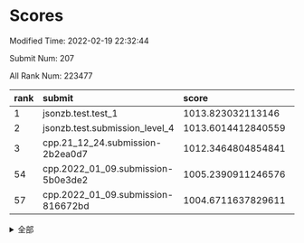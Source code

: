 # Scores

Modified Time: 2022-02-19 22:32:44

Submit Num: 207

All Rank Num: 223477

| rank |               submit               |       score        |       sigma        | pk_num |
| :--- | :--------------------------------- | :----------------- | :----------------- | :----- |
| 1    | jsonzb.test.test_1                 | 1013.823032113146  | 0.8166341038753294 | 4317   |
| 2    | jsonzb.test.submission_level_4     | 1013.6014412840559 | 0.7986261849019933 | 4313   |
| 3    | cpp.21_12_24.submission-2b2ea0d7   | 1012.3464804854841 | 0.7931148582228827 | 4317   |
| 54   | cpp.2022_01_09.submission-5b0e3de2 | 1005.2390911246576 | 0.720122970121453  | 4317   |
| 57   | cpp.2022_01_09.submission-816672bd | 1004.6711637829611 | 0.7321906774821958 | 4316   |


<details>
<summary>全部</summary>

| rank |                 submit                 |       score        |       sigma        | pk_num |
| :--- | :------------------------------------- | :----------------- | :----------------- | :----- |
| 1    | jsonzb.test.test_1                     | 1013.823032113146  | 0.8166341038753294 | 4317   |
| 2    | jsonzb.test.submission_level_4         | 1013.6014412840559 | 0.7986261849019933 | 4313   |
| 3    | cpp.21_12_24.submission-2b2ea0d7       | 1012.3464804854841 | 0.7931148582228827 | 4317   |
| 4    | gobigger.level_3.submission_level_3_12 | 1012.131260686562  | 0.7895879130985295 | 4317   |
| 5    | gobigger.level_3.submission_level_3_44 | 1011.6885333131561 | 0.7726756911367866 | 4321   |
| 6    | gobigger.level_3.submission_level_3_25 | 1011.4199739784056 | 0.767968229094882  | 4320   |
| 7    | gobigger.level_3.submission_level_3_37 | 1011.3551723131172 | 0.7571766625937819 | 4316   |
| 8    | gobigger.level_3.submission_level_3_32 | 1011.2353066548691 | 0.7722950120399217 | 4319   |
| 9    | gobigger.level_3.submission_level_3_1  | 1011.1685212601526 | 0.7623344744027868 | 4318   |
| 10   | gobigger.level_3.submission_level_3_38 | 1011.0551575415075 | 0.7696034736654143 | 4318   |
| 11   | gobigger.level_3.submission_level_3_5  | 1010.9603884585899 | 0.7623352525488385 | 4321   |
| 12   | gobigger.level_3.submission_level_3_11 | 1010.9162133575478 | 0.7613702907691152 | 4316   |
| 13   | gobigger.level_3.submission_level_3_4  | 1010.8497937002832 | 0.769230398041356  | 4319   |
| 14   | gobigger.level_3.submission_level_3_33 | 1010.8226871761389 | 0.7735503013118105 | 4310   |
| 15   | gobigger.level_3.submission_level_3_23 | 1010.8179542985762 | 0.7759338104304794 | 4320   |
| 16   | gobigger.level_3.submission_level_3_48 | 1010.786797787639  | 0.7619701655627902 | 4314   |
| 17   | gobigger.level_3.submission_level_3_27 | 1010.7618732288153 | 0.782824834904664  | 4320   |
| 18   | gobigger.level_3.submission_level_3_22 | 1010.6124377085902 | 0.7575970846747744 | 4323   |
| 19   | gobigger.level_3.submission_level_3_47 | 1010.5952357115465 | 0.7651930787589466 | 4321   |
| 20   | gobigger.level_3.submission_level_3_35 | 1010.5650213945312 | 0.7926674465446046 | 4325   |
| 21   | gobigger.level_3.submission_level_3_15 | 1010.5396997688047 | 0.7806743681729343 | 4322   |
| 22   | gobigger.level_3.submission_level_3_2  | 1010.5263448862955 | 0.7560336007673674 | 4317   |
| 23   | gobigger.level_3.submission_level_3_39 | 1010.3704581903188 | 0.786431996799055  | 4323   |
| 24   | gobigger.level_3.submission_level_3_10 | 1010.3328319520681 | 0.7310336671100356 | 4321   |
| 25   | gobigger.level_3.submission_level_3_19 | 1010.2887047944901 | 0.7817808477367331 | 4312   |
| 26   | gobigger.level_3.submission_level_3_7  | 1010.2478152138477 | 0.7713957783889362 | 4316   |
| 27   | gobigger.level_3.submission_level_3_6  | 1010.22978524877   | 0.7457101634379745 | 4321   |
| 28   | gobigger.level_3.submission_level_3_30 | 1010.1826867534984 | 0.7733569247566647 | 4322   |
| 29   | gobigger.level_3.submission_level_3_36 | 1010.105885585471  | 0.7764179326503846 | 4325   |
| 30   | gobigger.level_3.submission_level_3_8  | 1010.0944447767126 | 0.7773077019863498 | 4320   |
| 31   | gobigger.level_3.submission_level_3_34 | 1009.9954743585779 | 0.7718644320645056 | 4320   |
| 32   | gobigger.level_3.submission_level_3_31 | 1009.872958848712  | 0.785371700111516  | 4316   |
| 33   | gobigger.level_3.submission_level_3_16 | 1009.8333659944132 | 0.7740838988121289 | 4315   |
| 34   | gobigger.level_3.submission_level_3_13 | 1009.8061044332278 | 0.769441501434358  | 4317   |
| 35   | gobigger.level_3.submission_level_3_42 | 1009.6999257347851 | 0.7509913851295787 | 4318   |
| 36   | gobigger.level_3.submission_level_3_18 | 1009.6717981341347 | 0.7644141400796334 | 4318   |
| 37   | gobigger.level_3.submission_level_3_21 | 1009.6470751451054 | 0.7517233185028636 | 4320   |
| 38   | gobigger.level_3.submission_level_3_20 | 1009.6426869540702 | 0.7534200709589804 | 4317   |
| 39   | gobigger.level_3.submission_level_3_40 | 1009.440645956933  | 0.7562266486894689 | 4324   |
| 40   | gobigger.level_3.submission_level_3_45 | 1009.3427406798647 | 0.7554355818453289 | 4321   |
| 41   | gobigger.level_3.submission_level_3_24 | 1009.3214346638266 | 0.7666775426678567 | 4315   |
| 42   | gobigger.level_3.submission_level_3_9  | 1009.2423527098091 | 0.7462975185550592 | 4317   |
| 43   | gobigger.level_3.submission_level_3_41 | 1009.2014148162558 | 0.769509692361825  | 4316   |
| 44   | gobigger.level_3.submission_level_3_28 | 1009.1782234352262 | 0.7540335834287304 | 4314   |
| 45   | gobigger.level_3.submission_level_3_26 | 1008.9754996329975 | 0.7493487970079875 | 4318   |
| 46   | gobigger.level_3.submission_level_3_0  | 1008.9752674355086 | 0.7624209760365757 | 4319   |
| 47   | gobigger.level_3.submission_level_3_3  | 1008.8094520275496 | 0.7406710699838179 | 4319   |
| 48   | gobigger.level_3.submission_level_3_29 | 1008.7112350453591 | 0.7586070298313572 | 4320   |
| 49   | gobigger.level_3.submission_level_3_46 | 1008.6964555216551 | 0.7703202702625689 | 4318   |
| 50   | gobigger.level_3.submission_level_3_14 | 1008.652944420812  | 0.7411984519245665 | 4321   |
| 51   | gobigger.level_3.submission_level_3_49 | 1008.3806122601235 | 0.7492100145902055 | 4316   |
| 52   | gobigger.level_3.submission_level_3_43 | 1007.7493689042971 | 0.7427838967549004 | 4314   |
| 53   | gobigger.level_3.submission_level_3_17 | 1007.7233070078122 | 0.7444611135413497 | 4318   |
| 54   | cpp.2022_01_09.submission-5b0e3de2     | 1005.2390911246576 | 0.720122970121453  | 4317   |
| 55   | gobigger.level_1.submission_level_1_23 | 1004.8715900032628 | 0.7388390584173297 | 4314   |
| 56   | gobigger.level_1.submission_level_1_29 | 1004.8073533270829 | 0.7336641714017634 | 4320   |
| 57   | cpp.2022_01_09.submission-816672bd     | 1004.6711637829611 | 0.7321906774821958 | 4316   |
| 58   | gobigger.level_1.submission_level_1_36 | 1004.6053160411943 | 0.7232079756930883 | 4318   |
| 59   | gobigger.level_1.submission_level_1_9  | 1004.4865542234663 | 0.7147162954880238 | 4321   |
| 60   | gobigger.level_1.submission_level_1_22 | 1004.4566098502929 | 0.7220963561932315 | 4313   |
| 61   | gobigger.level_1.submission_level_1_7  | 1004.3007113189735 | 0.7145537699593176 | 4320   |
| 62   | gobigger.level_1.submission_level_1_13 | 1004.2958771474042 | 0.7257940545962962 | 4315   |
| 63   | gobigger.level_1.submission_level_1_21 | 1004.1844944335643 | 0.7258470999738756 | 4317   |
| 64   | gobigger.level_1.submission_level_1_37 | 1003.9930152750079 | 0.7150413930668608 | 4322   |
| 65   | gobigger.level_1.submission_level_1_25 | 1003.9755931240916 | 0.7190266537699991 | 4316   |
| 66   | gobigger.level_1.submission_level_1_33 | 1003.9538258366083 | 0.7147613187613194 | 4318   |
| 67   | gobigger.level_1.submission_level_1_39 | 1003.9211993421518 | 0.7118301965413764 | 4317   |
| 68   | gobigger.level_1.submission_level_1_8  | 1003.9125489632618 | 0.7039062229109322 | 4315   |
| 69   | gobigger.level_1.submission_level_1_47 | 1003.8547341749105 | 0.7154864765345181 | 4316   |
| 70   | gobigger.level_1.submission_level_1_40 | 1003.8512330163953 | 0.7146288321432468 | 4318   |
| 71   | gobigger.level_1.submission_level_1_34 | 1003.7912731855508 | 0.7242998745435072 | 4312   |
| 72   | gobigger.level_1.submission_level_1_43 | 1003.7727212828187 | 0.7065991773678075 | 4319   |
| 73   | gobigger.level_1.submission_level_1_32 | 1003.7288834316537 | 0.7166698340132137 | 4316   |
| 74   | gobigger.level_1.submission_level_1_38 | 1003.6848079589971 | 0.7154031574740004 | 4317   |
| 75   | gobigger.level_1.submission_level_1_15 | 1003.6539725383875 | 0.7207450840696858 | 4320   |
| 76   | gobigger.level_1.submission_level_1_30 | 1003.4735312825451 | 0.7179535842793037 | 4321   |
| 77   | gobigger.level_1.submission_level_1_35 | 1003.4567008879524 | 0.7203178002388133 | 4321   |
| 78   | gobigger.level_1.submission_level_1_28 | 1003.4358710782932 | 0.7162652010215781 | 4320   |
| 79   | gobigger.level_1.submission_level_1_6  | 1003.3561603655345 | 0.7109441242191886 | 4319   |
| 80   | gobigger.level_1.submission_level_1_45 | 1003.2308041865281 | 0.7142179583234737 | 4319   |
| 81   | gobigger.level_1.submission_level_1_14 | 1003.2199475950312 | 0.7246456860954699 | 4316   |
| 82   | gobigger.level_1.submission_level_1_27 | 1003.2025540633381 | 0.7182753336831089 | 4316   |
| 83   | gobigger.level_1.submission_level_1_44 | 1003.1675992570164 | 0.7185863420326628 | 4315   |
| 84   | gobigger.level_1.submission_level_1_24 | 1003.077855046939  | 0.7016122719754198 | 4320   |
| 85   | gobigger.level_1.submission_level_1_19 | 1003.0724550704678 | 0.72241153938449   | 4320   |
| 86   | gobigger.level_1.submission_level_1_17 | 1002.9472854826953 | 0.7059044763558032 | 4319   |
| 87   | gobigger.level_1.submission_level_1_42 | 1002.873705074524  | 0.723443842734474  | 4318   |
| 88   | gobigger.level_1.submission_level_1_16 | 1002.776529764886  | 0.71917371567426   | 4315   |
| 89   | gobigger.level_1.submission_level_1_12 | 1002.7748068109004 | 0.7195514304608006 | 4320   |
| 90   | gobigger.level_1.submission_level_1_26 | 1002.7393878670473 | 0.7129944684002348 | 4318   |
| 91   | gobigger.level_1.submission_level_1_48 | 1002.6942480418496 | 0.7161694368115347 | 4320   |
| 92   | gobigger.level_1.submission_level_1_5  | 1002.6517866000274 | 0.720980107198303  | 4316   |
| 93   | gobigger.level_1.submission_level_1_2  | 1002.6460896126515 | 0.7101351776497106 | 4315   |
| 94   | gobigger.level_1.submission_level_1_1  | 1002.6194279863655 | 0.7182951588279017 | 4315   |
| 95   | gobigger.level_1.submission_level_1_31 | 1002.5538643211619 | 0.7140409120347203 | 4315   |
| 96   | gobigger.level_1.submission_level_1_49 | 1002.5398416813256 | 0.7147332311885691 | 4321   |
| 97   | gobigger.level_1.submission_level_1_18 | 1002.4413755005762 | 0.709737077653053  | 4320   |
| 98   | gobigger.level_1.submission_level_1_0  | 1002.3494034021877 | 0.7176609137781214 | 4314   |
| 99   | gobigger.level_1.submission_level_1_41 | 1002.3029379786499 | 0.7120330179807505 | 4319   |
| 100  | gobigger.level_1.submission_level_1_11 | 1002.2709834557464 | 0.7165556071265755 | 4321   |
| 101  | gobigger.level_1.submission_level_1_20 | 1002.1979288233325 | 0.7145034036053448 | 4317   |
| 102  | gobigger.level_1.submission_level_1_10 | 1002.0022908171618 | 0.7103590102399389 | 4318   |
| 103  | gobigger.level_1.submission_level_1_46 | 1001.8402792808903 | 0.7166462340020225 | 4320   |
| 104  | gobigger.level_1.submission_level_1_3  | 1001.8293525149992 | 0.7111175345830563 | 4323   |
| 105  | gobigger.level_1.submission_level_1_4  | 1001.4319047894921 | 0.7125104449271592 | 4321   |
| 106  | gobigger.random.submission_random_21   | 997.4116453291695  | 0.7010617878767809 | 4322   |
| 107  | gobigger.random.submission_random_42   | 997.2908691729377  | 0.714734947042278  | 4321   |
| 108  | gobigger.random.submission_random_37   | 997.0680157059428  | 0.7151116252994338 | 4317   |
| 109  | gobigger.random.submission_random_23   | 997.0314136184242  | 0.7055703850386313 | 4320   |
| 110  | gobigger.random.submission_random_32   | 996.8331893174457  | 0.7088185166804125 | 4321   |
| 111  | gobigger.random.submission_random_44   | 996.8203024067675  | 0.7116089616125391 | 4321   |
| 112  | gobigger.random.submission_random_3    | 996.7946295653911  | 0.6987233142920745 | 4317   |
| 113  | gobigger.random.submission_random_35   | 996.7651404413068  | 0.7016568299580394 | 4321   |
| 114  | gobigger.random.submission_random_24   | 996.7233663478163  | 0.7070688646457309 | 4322   |
| 115  | gobigger.random.submission_random_6    | 996.6447587379653  | 0.7109139243573565 | 4320   |
| 116  | gobigger.random.submission_random_17   | 996.6071988564343  | 0.709130173667737  | 4318   |
| 117  | gobigger.random.submission_random_29   | 996.6013998009223  | 0.7141640207192255 | 4323   |
| 118  | gobigger.random.submission_random_28   | 996.5366997156013  | 0.7067541158560959 | 4323   |
| 119  | gobigger.random.submission_random_4    | 996.4943843758895  | 0.7017199084238477 | 4317   |
| 120  | gobigger.random.submission_random_47   | 996.3681452409612  | 0.7240849534025119 | 4317   |
| 121  | gobigger.random.submission_random_34   | 996.3593939789653  | 0.6929658830226962 | 4317   |
| 122  | gobigger.random.submission_random_43   | 996.2301983590052  | 0.7166829884745588 | 4315   |
| 123  | gobigger.random.submission_random_40   | 996.2100293016375  | 0.7007007161252881 | 4319   |
| 124  | gobigger.random.submission_random_8    | 996.0571594878138  | 0.7056059108743975 | 4322   |
| 125  | gobigger.random.submission_random_36   | 996.0451279334635  | 0.7193452155401459 | 4321   |
| 126  | gobigger.random.submission_random_27   | 996.036762123525   | 0.7171901190796294 | 4321   |
| 127  | gobigger.random.submission_random_12   | 995.991776954561   | 0.720480776034712  | 4318   |
| 128  | gobigger.random.submission_random_14   | 995.9750526307613  | 0.7113808056369497 | 4319   |
| 129  | gobigger.random.submission_random_49   | 995.9709290217926  | 0.722805391034947  | 4322   |
| 130  | gobigger.random.submission_random_2    | 995.9634979892548  | 0.708190187672344  | 4319   |
| 131  | gobigger.random.submission_random_5    | 995.9136451038804  | 0.7140180846703877 | 4318   |
| 132  | gobigger.random.submission_random_7    | 995.8865985338521  | 0.7144716138247579 | 4320   |
| 133  | gobigger.random.submission_random_46   | 995.7759009697409  | 0.7187130524160786 | 4317   |
| 134  | gobigger.random.submission_random_13   | 995.7509862887217  | 0.7220446310028483 | 4318   |
| 135  | gobigger.random.submission_random_10   | 995.7439568852325  | 0.7110768312200632 | 4321   |
| 136  | gobigger.random.submission_random_38   | 995.7391408876473  | 0.699806914223525  | 4315   |
| 137  | gobigger.random.submission_random_33   | 995.7376530958435  | 0.7321742226240435 | 4318   |
| 138  | gobigger.random.submission_random_48   | 995.7199621659615  | 0.7164750636392659 | 4318   |
| 139  | gobigger.random.submission_random_31   | 995.6927314273825  | 0.7104211890841736 | 4316   |
| 140  | gobigger.random.submission_random_30   | 995.540205619981   | 0.7278327236771103 | 4322   |
| 141  | gobigger.random.submission_random_45   | 995.5094209158159  | 0.722828381156278  | 4319   |
| 142  | gobigger.random.submission_random_1    | 995.5034349159266  | 0.7187921314882942 | 4317   |
| 143  | gobigger.random.submission_random_20   | 995.4583845856403  | 0.7141400586139519 | 4320   |
| 144  | gobigger.random.submission_random_22   | 995.3803785136181  | 0.7111763936951566 | 4318   |
| 145  | gobigger.random.submission_random_39   | 995.3783937246652  | 0.7094807573028933 | 4317   |
| 146  | gobigger.random.submission_random_25   | 995.3546379189892  | 0.7346833201182212 | 4323   |
| 147  | gobigger.random.submission_random_18   | 995.2783214779622  | 0.7146942501171105 | 4323   |
| 148  | gobigger.random.submission_random_41   | 995.163128272016   | 0.7122093759956656 | 4320   |
| 149  | gobigger.random.submission_random_16   | 994.9647553502065  | 0.7287612769494783 | 4317   |
| 150  | gobigger.random.submission_random_19   | 994.8800400674331  | 0.7263568976544346 | 4320   |
| 151  | gobigger.random.submission_random_11   | 994.8245768475052  | 0.7094565825598474 | 4322   |
| 152  | gobigger.random.submission_random_9    | 994.6053136625009  | 0.7165390075302966 | 4313   |
| 153  | gobigger.level_2.submission_level_2_28 | 994.537884295383   | 0.7204644471459393 | 4321   |
| 154  | gobigger.random.submission_random_26   | 994.3478612216529  | 0.7316107811857602 | 4319   |
| 155  | gobigger.random.submission_random_15   | 994.2483453655727  | 0.7087427445855322 | 4319   |
| 156  | gobigger.random.submission_random_0    | 994.2319612656886  | 0.7235907515233198 | 4319   |
| 157  | gobigger.level_2.submission_level_2_31 | 993.6913494137722  | 0.7266986549520974 | 4314   |
| 158  | gobigger.level_2.submission_level_2_40 | 993.6872681672919  | 0.7332422063397868 | 4316   |
| 159  | gobigger.level_2.submission_level_2_20 | 993.612130327155   | 0.7485753649895485 | 4320   |
| 160  | gobigger.level_2.submission_level_2_37 | 993.6006042669003  | 0.7436954571925943 | 4318   |
| 161  | gobigger.level_2.submission_level_2_30 | 993.4036501234928  | 0.7229989112391763 | 4316   |
| 162  | gobigger.level_2.submission_level_2_8  | 993.356872171917   | 0.7297398794291988 | 4323   |
| 163  | gobigger.level_2.submission_level_2_23 | 993.3205379468071  | 0.7331168692203298 | 4317   |
| 164  | gobigger.level_2.submission_level_2_13 | 993.0880324551531  | 0.7381779332210447 | 4316   |
| 165  | gobigger.level_2.submission_level_2_17 | 992.9438475819594  | 0.7316068779909664 | 4321   |
| 166  | gobigger.level_2.submission_level_2_3  | 992.8112756028399  | 0.736016543231145  | 4324   |
| 167  | gobigger.level_2.submission_level_2_47 | 992.7476282772682  | 0.7557377850782844 | 4317   |
| 168  | gobigger.level_2.submission_level_2_7  | 992.6034822884069  | 0.7462597879433552 | 4318   |
| 169  | gobigger.level_2.submission_level_2_2  | 992.5257812349048  | 0.7422806243437259 | 4318   |
| 170  | gobigger.level_2.submission_level_2_24 | 992.5205987332989  | 0.7403683267871236 | 4320   |
| 171  | gobigger.level_2.submission_level_2_43 | 992.4848651539795  | 0.7434049154537331 | 4317   |
| 172  | gobigger.level_2.submission_level_2_12 | 992.4218104537385  | 0.7379143459322542 | 4320   |
| 173  | gobigger.level_2.submission_level_2_29 | 992.2737791253393  | 0.741637715620943  | 4316   |
| 174  | gobigger.level_2.submission_level_2_49 | 992.0958842337319  | 0.7445097531707964 | 4319   |
| 175  | gobigger.level_2.submission_level_2_11 | 992.095305153677   | 0.7399276566752228 | 4317   |
| 176  | gobigger.level_2.submission_level_2_36 | 992.0901396739     | 0.7587923323992816 | 4320   |
| 177  | gobigger.level_2.submission_level_2_39 | 992.0616486331551  | 0.7349033069934229 | 4315   |
| 178  | gobigger.level_2.submission_level_2_15 | 992.035126634453   | 0.7499888642549843 | 4322   |
| 179  | gobigger.level_2.submission_level_2_41 | 992.0076241034444  | 0.7354813333232056 | 4320   |
| 180  | gobigger.level_2.submission_level_2_44 | 991.978646620914   | 0.746027085008158  | 4311   |
| 181  | gobigger.level_2.submission_level_2_9  | 991.9647799476043  | 0.7496930875266996 | 4317   |
| 182  | gobigger.level_2.submission_level_2_22 | 991.9639555021885  | 0.7809278226095032 | 4322   |
| 183  | gobigger.level_2.submission_level_2_19 | 991.8819096472654  | 0.7583571875841526 | 4322   |
| 184  | gobigger.level_2.submission_level_2_26 | 991.8745919442824  | 0.7517501948873311 | 4318   |
| 185  | gobigger.level_2.submission_level_2_34 | 991.8330612158788  | 0.7371990674386172 | 4319   |
| 186  | gobigger.level_2.submission_level_2_42 | 991.7937540659075  | 0.7691344847832634 | 4312   |
| 187  | gobigger.level_2.submission_level_2_10 | 991.7357150828184  | 0.7572915714400633 | 4317   |
| 188  | gobigger.level_2.submission_level_2_18 | 991.6185068729452  | 0.7708325423674232 | 4319   |
| 189  | gobigger.level_2.submission_level_2_16 | 991.5996841938248  | 0.7492399715757166 | 4318   |
| 190  | gobigger.level_2.submission_level_2_25 | 991.5607016011672  | 0.7558820707496575 | 4321   |
| 191  | gobigger.level_2.submission_level_2_33 | 991.4355724717482  | 0.7604036361213875 | 4321   |
| 192  | gobigger.level_2.submission_level_2_6  | 991.4056412419776  | 0.7478189306326987 | 4317   |
| 193  | gobigger.level_2.submission_level_2_38 | 991.3882877197883  | 0.7484168769914842 | 4315   |
| 194  | gobigger.level_2.submission_level_2_21 | 991.3695479558145  | 0.7566876650299026 | 4320   |
| 195  | gobigger.level_2.submission_level_2_0  | 991.2528575111157  | 0.7530895518402524 | 4317   |
| 196  | gobigger.level_2.submission_level_2_4  | 991.197780474994   | 0.7535275807490537 | 4320   |
| 197  | gobigger.level_2.submission_level_2_5  | 991.1037285250284  | 0.7621258000232026 | 4323   |
| 198  | gobigger.level_2.submission_level_2_35 | 990.980133413084   | 0.7545027838006685 | 4318   |
| 199  | gobigger.level_2.submission_level_2_1  | 990.9696539160612  | 0.7575823726898046 | 4318   |
| 200  | gobigger.level_2.submission_level_2_48 | 990.9222851033983  | 0.769158268322372  | 4318   |
| 201  | gobigger.level_2.submission_level_2_27 | 990.8941095040213  | 0.7456020406988588 | 4319   |
| 202  | gobigger.level_2.submission_level_2_14 | 990.7455278011926  | 0.7412728766785303 | 4317   |
| 203  | gobigger.level_2.submission_level_2_46 | 990.622913675356   | 0.754934116701951  | 4318   |
| 204  | gobigger.level_2.submission_level_2_32 | 990.3738035589529  | 0.7590174591317509 | 4318   |
| 205  | gobigger.level_2.submission_level_2_45 | 989.958167368118   | 0.7841283525745854 | 4313   |
| 206  | gobigger.none.submission_none_1        | 978.1650280797143  | 1.2481434600097405 | 4319   |
| 207  | gobigger.none.submission_none_0        | 976.8337415568295  | 1.3665855862913174 | 4313   |

</details>